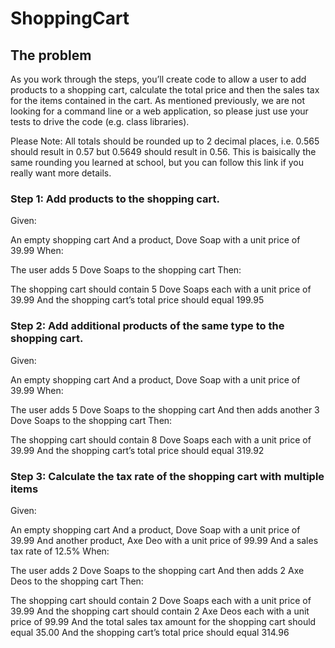 # ShoppingCart

## The problem
As you work through the steps, you’ll create code to allow a user to add products to a shopping cart, calculate the total price and then the sales tax for the items contained in the cart. As mentioned previously, we are not looking for a command line or a web application, so please just use your tests to drive the code (e.g. class libraries).

Please Note: All totals should be rounded up to 2 decimal places, i.e. 0.565 should result in 0.57 but 0.5649 should result in 0.56. This is baisically the same rounding you learned at school, but you can follow this link if you really want more details.

### Step 1: Add products to the shopping cart.
Given:

An empty shopping cart
And a product, Dove Soap with a unit price of 39.99
When:

The user adds 5 Dove Soaps to the shopping cart
Then:

The shopping cart should contain 5 Dove Soaps each with a unit price of 39.99
And the shopping cart’s total price should equal 199.95

### Step 2: Add additional products of the same type to the shopping cart.
Given:

An empty shopping cart
And a product, Dove Soap with a unit price of 39.99
When:

The user adds 5 Dove Soaps to the shopping cart
And then adds another 3 Dove Soaps to the shopping cart
Then:

The shopping cart should contain 8 Dove Soaps each with a unit price of 39.99
And the shopping cart’s total price should equal 319.92

### Step 3: Calculate the tax rate of the shopping cart with multiple items
Given:

An empty shopping cart
And a product, Dove Soap with a unit price of 39.99
And another product, Axe Deo with a unit price of 99.99
And a sales tax rate of 12.5%
When:

The user adds 2 Dove Soaps to the shopping cart
And then adds 2 Axe Deos to the shopping cart
Then:

The shopping cart should contain 2 Dove Soaps each with a unit price of 39.99
And the shopping cart should contain 2 Axe Deos each with a unit price of 99.99
And the total sales tax amount for the shopping cart should equal 35.00
And the shopping cart’s total price should equal 314.96
